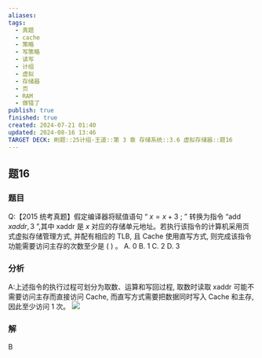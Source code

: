 ```yaml
---
aliases: 
tags:
  - 真题
  - cache
  - 策略
  - 写策略
  - 读写
  - 计组
  - 虚拟
  - 存储器
  - 页
  - RAM
  - 做错了
publish: true
finished: true
created: 2024-07-21 01:40
updated: 2024-08-16 13:46
TARGET DECK: 刷题::25计组-王道::第 3 章 存储系统::3.6 虚拟存储器::题16
---
```


## 题16
### 题目
Q:【2015 统考真题】假定编译器将赋值语句 “ $x = x + 3$ ; ” 转换为指令 “add ${xaddr},3$ ”,其中 xaddr 是 $x$ 对应的存储单元地址。若执行该指令的计算机采用页式虚拟存储管理方式, 并配有相应的 TLB, 且 Cache 使用直写方式, 则完成该指令功能需要访问主存的次数至少是 ( ) 。
A. 0 
B. 1 
C. 2 
D. 3
### 分析
A:上述指令的执行过程可划分为取数、运算和写回过程, 取数时读取 xaddr 可能不需要访问主存而直接访问 Cache, 而直写方式需要把数据同时写入 Cache 和主存, 因此至少访问 1 次。
![](https://img.hwenyi.live/202408112015627.webp)
### 解
B
<!--ID: 1723725340113-->

